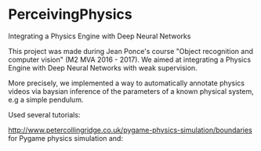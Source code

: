 # PerceivingPhysics
Integrating a Physics Engine with Deep Neural Networks

This project was made during Jean Ponce's course "Object recognition and computer vision" (M2 MVA 2016 - 2017). We aimed at
integrating a Physics Engine with Deep Neural Networks with weak supervision. 

More precisely, we implemented a way to automatically annotate physics videos via baysian inference of the parameters of a known physical system, e.g a simple pendulum.

Used several tutorials:

http://www.petercollingridge.co.uk/pygame-physics-simulation/boundaries for Pygame physics simulation and:

